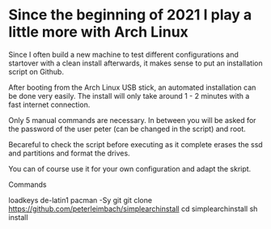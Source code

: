 # Since the beginning of 2021 I play a little more with Arch Linux #

Since I often build a new machine to test different configurations and startover with a clean install afterwards, it makes sense to put an installation script on Github.

After booting from the Arch Linux USB stick, an automated installation can be done very easily.
The install will only take around 1 - 2 minutes with a fast internet connection.

Only 5 manual commands are necessary.
In between you will be asked for the password of the user peter (can be changed in the script) and root.

Becareful to check the script before executing as it complete erases the ssd and partitions and format the drives.

You can of course use it for your own configuration and adapt the skript.

Commands

loadkeys de-latin1
pacman -Sy git
git clone https://github.com/peterleimbach/simplearchinstall
cd simplearchinstall
sh install

